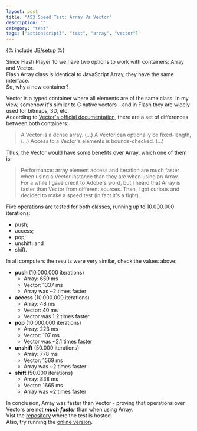 ```yaml
---
layout: post
title: "AS3 Speed Test: Array Vs Vector"
description: ""
category: "test" 
tags: ["actionscript3", "test", "array", "vector"]
---
```

{% include JB/setup %}

Since Flash Player 10 we have two options to work with containers: Array and Vector.<br>
Flash Array class is identical to JavaScript Array, they have the same interface.<br>
So, why a new container?<br>

Vector is a typed container where all elements are of the same class. In my view, somehow it's similar to C native vectors - and in Flash they are widely used for bitmaps, 3D, etc.<br>
According to [Vector's official documentation](http://help.adobe.com/en_US/FlashPlatform/reference/actionscript/3/Vector.html), there are a set of differences between both containers:<br>
> A Vector is a dense array. (...)
> A Vector can optionally be fixed-length, (...)
> Access to a Vector's elements is bounds-checked. (...)

Thus, the Vector would have some benefits over Array, which one of them is:<br>
> Performance: array element access and iteration are much faster when using a Vector instance than they are when using an Array.<br>
For a while I gave credit to Adobe's word, but I heard that Array is faster than Vector from different sources. Then, I got curious and decided to make a speed test (in fact it's a fight).<br>

Five operations are tested for both classes, running up to 10.000.000 iterations:
* push;
* access;
* pop;
* unshift; and
* shift.

In all computers the results were very similar, check the values above:<br>
* **push** (10.000.000 iterations)
  * Array: 659 ms
  * Vector: 1337 ms
  * Array was ~2 times faster
* **access** (10.000.000 iterations)
  * Array: 48 ms
  * Vector: 40 ms
  * Vector was 1.2 times faster
* **pop** (10.000.000 iterations)
  * Array: 223 ms
  * Vector: 107 ms
  * Vector was ~2.1 times faster
* **unshift** (50.000 iterations)
  * Array: 778 ms
  * Vector: 1569 ms
  * Array was ~2 times faster
* **shift** (50.000 iterations)
  * Array: 838 ms
  * Vector: 1665 ms
  * Array was ~2 times faster

In conclusion, Array was faster than Vector - proving that operations over Vectors are not ***much faster*** than when using Array.<br>
Vist the [repository](https://github.com/loteixeira/VectorVsArray) where the test is hosted.<br>
Also, try running the [online version](http://disturbedcoder.com/files/VectorVsArray.swf).
